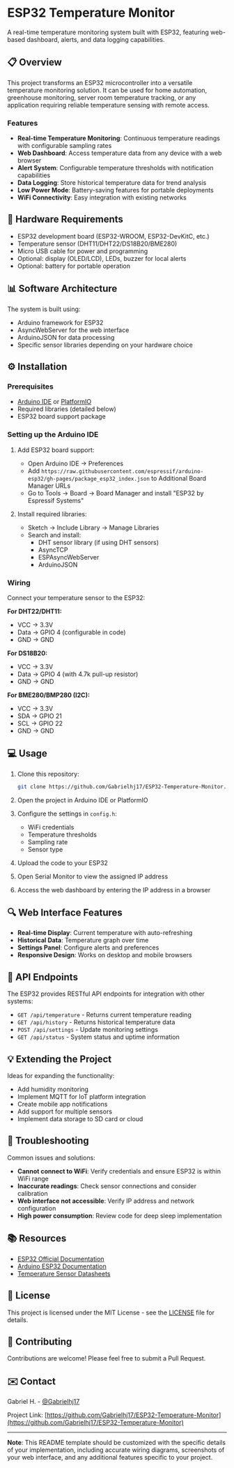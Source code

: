 # ESP32 Temperature Monitor

A real-time temperature monitoring system built with ESP32, featuring web-based dashboard, alerts, and data logging capabilities.

## 📋 Overview

This project transforms an ESP32 microcontroller into a versatile temperature monitoring solution. It can be used for home automation, greenhouse monitoring, server room temperature tracking, or any application requiring reliable temperature sensing with remote access.

### Features

- **Real-time Temperature Monitoring**: Continuous temperature readings with configurable sampling rates
- **Web Dashboard**: Access temperature data from any device with a web browser
- **Alert System**: Configurable temperature thresholds with notification capabilities
- **Data Logging**: Store historical temperature data for trend analysis
- **Low Power Mode**: Battery-saving features for portable deployments
- **WiFi Connectivity**: Easy integration with existing networks

## 🔧 Hardware Requirements

- ESP32 development board (ESP32-WROOM, ESP32-DevKitC, etc.)
- Temperature sensor (DHT11/DHT22/DS18B20/BME280)
- Micro USB cable for power and programming
- Optional: display (OLED/LCD), LEDs, buzzer for local alerts
- Optional: battery for portable operation

## 📊 Software Architecture

The system is built using:
- Arduino framework for ESP32
- AsyncWebServer for the web interface
- ArduinoJSON for data processing
- Specific sensor libraries depending on your hardware choice

## ⚙️ Installation

### Prerequisites

- [Arduino IDE](https://www.arduino.cc/en/software) or [PlatformIO](https://platformio.org/)
- Required libraries (detailed below)
- ESP32 board support package

### Setting up the Arduino IDE

1. Add ESP32 board support:
   - Open Arduino IDE → Preferences
   - Add `https://raw.githubusercontent.com/espressif/arduino-esp32/gh-pages/package_esp32_index.json` to Additional Board Manager URLs
   - Go to Tools → Board → Board Manager and install "ESP32 by Espressif Systems"

2. Install required libraries:
   - Sketch → Include Library → Manage Libraries
   - Search and install:
     - DHT sensor library (if using DHT sensors)
     - AsyncTCP
     - ESPAsyncWebServer
     - ArduinoJSON

### Wiring

Connect your temperature sensor to the ESP32:

**For DHT22/DHT11:**
- VCC → 3.3V
- Data → GPIO 4 (configurable in code)
- GND → GND

**For DS18B20:**
- VCC → 3.3V
- Data → GPIO 4 (with 4.7k pull-up resistor)
- GND → GND

**For BME280/BMP280 (I2C):**
- VCC → 3.3V
- SDA → GPIO 21
- SCL → GPIO 22
- GND → GND

## 💻 Usage

1. Clone this repository:
   ```bash
   git clone https://github.com/Gabrielhj17/ESP32-Temperature-Monitor.git
   ```

2. Open the project in Arduino IDE or PlatformIO

3. Configure the settings in `config.h`:
   - WiFi credentials
   - Temperature thresholds
   - Sampling rate
   - Sensor type

4. Upload the code to your ESP32

5. Open Serial Monitor to view the assigned IP address

6. Access the web dashboard by entering the IP address in a browser

## 🔍 Web Interface Features

- **Real-time Display**: Current temperature with auto-refreshing
- **Historical Data**: Temperature graph over time
- **Settings Panel**: Configure alerts and preferences
- **Responsive Design**: Works on desktop and mobile browsers

## 🔄 API Endpoints

The ESP32 provides RESTful API endpoints for integration with other systems:

- `GET /api/temperature` - Returns current temperature reading
- `GET /api/history` - Returns historical temperature data
- `POST /api/settings` - Update monitoring settings
- `GET /api/status` - System status and uptime information

## 💡 Extending the Project

Ideas for expanding the functionality:
- Add humidity monitoring
- Implement MQTT for IoT platform integration
- Create mobile app notifications
- Add support for multiple sensors
- Implement data storage to SD card or cloud

## 🐛 Troubleshooting

Common issues and solutions:

- **Cannot connect to WiFi**: Verify credentials and ensure ESP32 is within WiFi range
- **Inaccurate readings**: Check sensor connections and consider calibration
- **Web interface not accessible**: Verify IP address and network configuration
- **High power consumption**: Review code for deep sleep implementation

## 📚 Resources

- [ESP32 Official Documentation](https://docs.espressif.com/projects/esp-idf/en/latest/esp32/)
- [Arduino ESP32 Documentation](https://espressif-docs.readthedocs-hosted.com/projects/arduino-esp32/en/latest/)
- [Temperature Sensor Datasheets](https://www.sparkfun.com/datasheets/Sensors/Temperature/DHT22.pdf)

## 📝 License

This project is licensed under the MIT License - see the [LICENSE](LICENSE) file for details.

## 🤝 Contributing

Contributions are welcome! Please feel free to submit a Pull Request.

## ✉️ Contact

Gabriel H. - [@Gabrielhj17](https://github.com/Gabrielhj17)

Project Link: [https://github.com/Gabrielhj17/ESP32-Temperature-Monitor](https://github.com/Gabrielhj17/ESP32-Temperature-Monitor)

---

**Note**: This README template should be customized with the specific details of your implementation, including accurate wiring diagrams, screenshots of your web interface, and any additional features specific to your project.
